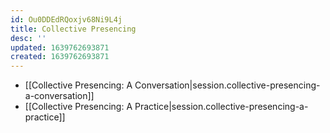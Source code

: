 ```yaml
---
id: Ou0DDEdRQoxjv68Ni9L4j
title: Collective Presencing
desc: ''
updated: 1639762693871
created: 1639762693871
---
```


- [[Collective Presencing:  A Conversation|session.collective-presencing-a-conversation]]
- [[Collective Presencing:  A Practice|session.collective-presencing-a-practice]]
